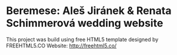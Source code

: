 # Beremese: Aleš Jiránek & Renata Schimmerová wedding website

This project was build using free HTML5 template designed by FREEHTML5.CO
Website: 		http://freehtml5.co/
